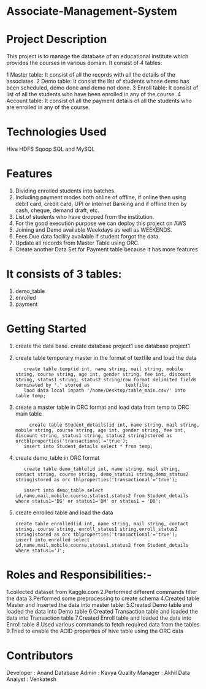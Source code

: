 # Associate-Management-System
# Project Description
This project is to manage the database of an  educational institute which provides the courses in various domain.
It consist of 4 tables:

1 Master table: It consist of all the records with all the details of the associates.
2 Demo table: It consist the list of students whose demo has been scheduled, demo done and demo not done.
3 Enroll table: It consist of list of all the students who have been enrolled in any of the course.
4 Account table: It consist of all the payment details of all the students who are enrolled in any of the course.

# Technologies Used
Hive
HDFS
Sqoop
SQL and MySQL
# Features
1. Dividing enrolled students into batches.
2. Including payment modes both online of offline, if online then using debit card, credit card, UPI or Internet Banking and if offline then by cash, cheque, demand draft, etc.
3. List of students who have dropped from the institution.
4. For the good execution purpose we can deploy this project on AWS
5. Joining and Demo available Weekdays as well as WEEKENDS.
6. Fees Due data facility available if student forgot the data.
7. Update all records from Master Table using ORC.
8. Create another Data Set for Payment table because it has more features

# It consists of 3 tables:
1. demo_table
2. enrolled
3. payment

# Getting Started
1. create the data base. 
        create database project1
        use database project1
        
        
2. create table temporary master in the format of textfile and load the data

          create table temp(id int, name string, mail string, mobile string, course string, age int, gender string, fee int, discount string, status1 string, status2 string)row format delimited fields terminated by ',' stored as             textfile;
          laod data local inpath '/home/Desktop/table_main.csv/' into table temp;
          
          
          
3. create a master table in ORC format and load data from temp to ORC main table

            create table Student_details(id int, name string, mail string, mobile string, course string, age int, gender string, fee int, discount string, status1 string, status2 string)stored as                                             orctblproperties('transactional'='true');
          insert into Student_details select * from temp;
          
          
          
4. create demo_table in ORC format

          create table demo_table(id int, name string, mail string, contact string, course string, demo_status1 string,demo_status2 string)stored as orc tblproperties('transactional'='true');

          insert into demo_table select id,name,mail,mobile,course,status1,status2 from Student_details where status1='DS' or status1='DM' or status1 = 'DD';
          
          
          
          
5. create enrolled table and load the data

       create table enrolled(id int, name string, mail string, contact string, course string, enroll_status1 string,enroll_status2 string)stored as orc tblproperties('transactional'='true');
       insert into enrolled select id,name,mail,mobile,course,status1,status2 from Student_details where status1='J';          

# Roles and Responsibilities:-
1.collected dataset from Kaggle.com
2.Performed different commands filter the data
3.Performed some preprocessing to create schema 
4.Created table Master and Inserted the data into master table:
5.Created Demo table and loaded the data into Demo table
6.Created Transaction table and loaded the data into Transaction table
7.Created Enroll table and loaded the data into Enroll table
8.Used various commands to  fetch required data from the tables
9.Tried to enable the ACID properties of hive table using the ORC data
          
# Contributors
Developer : Anand
Database Admin : Kavya
Quality Manager : Akhil
Data Analyst : Venkatesh

